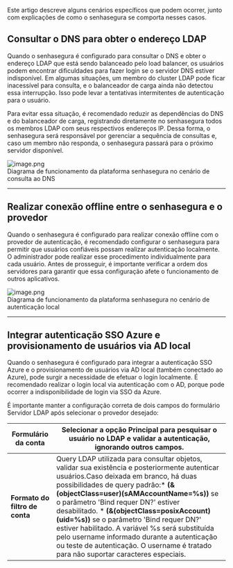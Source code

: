 Este artigo descreve alguns cenários específicos que podem ocorrer, junto com explicações de como o senhasegura se comporta nesses casos.

## Consultar o DNS para obter o endereço LDAP

Quando o senhasegura é configurado para consultar o DNS e obter o endereço LDAP que está sendo balanceado pelo load balancer, os usuários podem encontrar dificuldades para fazer login se o servidor DNS estiver indisponível. Em algumas situações, um membro do cluster LDAP pode ficar inacessível para consulta, e o balanceador de carga ainda não detectou essa interrupção. Isso pode levar a tentativas intermitentes de autenticação para o usuário.

Para evitar essa situação, é recomendado reduzir as dependências do DNS e do balanceador de carga, registrando diretamente no senhasegura todos os membros LDAP com seus respectivos endereços IP. Dessa forma, o senhasegura será responsável por gerenciar a sequência de consultas e, caso um membro não responda, o senhasegura passará para o próximo servidor disponível.

  


![image.png](https://cdn.document360.io/5a1d58df-64ce-42a2-8b23-688477d32f33/Images/Documentation/image%2860%29.png)  
Diagrama de funcionamento da plataforma senhasegura no cenário de consulta ao DNS 



---

## Realizar conexão offline entre o senhasegura e o provedor

Quando o senhasegura é configurado para realizar conexão offline com o provedor de autenticação, é recomendado configurar o senhasegura para permitir que usuários confiáveis possam realizar autenticação localmente. O administrador pode realizar esse procedimento individualmente para cada usuário. Antes de prosseguir, é importante verificar a ordem dos servidores para garantir que essa configuração afete o funcionamento de outros aplicativos.

  


![image.png](https://cdn.document360.io/5a1d58df-64ce-42a2-8b23-688477d32f33/Images/Documentation/image%2861%29.png)  
Diagrama de funcionamento da plataforma senhasegura no cenário de autenticação local 



---

## Integrar autenticação SSO Azure e provisionamento de usuários via AD local

Quando o senhasegura é configurado para integrar a autenticação SSO Azure e o provisionamento de usuários via AD local (também conectado ao Azure), pode surgir a necessidade de efetuar o login localmente. É recomendado realizar o login local via autenticação com o AD, porque pode ocorrer a indisponibilidade de login via SSO da Azure.

É importante manter a configuração correta de dois campos do formulário Servidor LDAP após selecionar o provedor desejado:



| **Formulário da conta** | Selecionar a opção **Principal** para pesquisar o usuário no LDAP e validar a autenticação, ignorando outros campos. |
| --- | --- |
| **Formato do filtro de conta** | Query LDAP utilizada para consultar objetos, validar sua existência e posteriormente autenticar usuários.Caso deixada em branco, há duas possibilidades de query padrão:* **(\&(objectClass\=user)(sAMAccountName\=%s))** se o parâmetro 'Bind requer DN?' estiver desabilitado. * **(\&(objectClass\=posixAccount)(uid\=%s))** se o parâmetro 'Bind requer DN?' estiver habilitado.  A variável %s será substituída pelo username informado durante a autenticação ou teste de autenticação. O username é tratado para não suportar caracteres especiais. |

  


